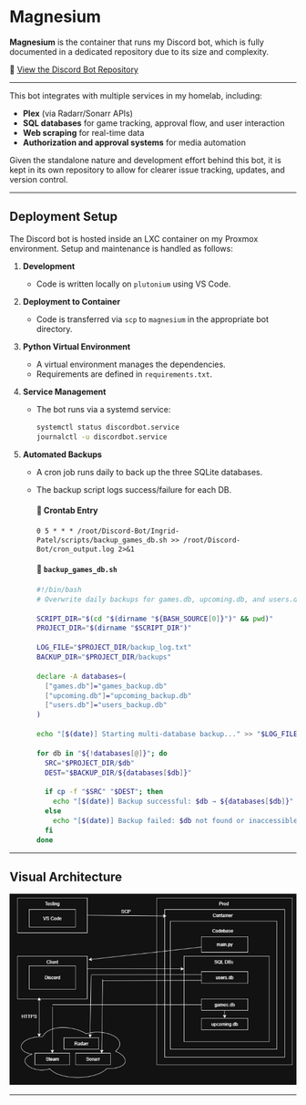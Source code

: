 # Magnesium

**Magnesium** is the container that runs my Discord bot, which is fully documented in a dedicated repository due to its size and complexity.

📎 [View the Discord Bot Repository](https://github.com/aaronfugal/discord-bot)  

---

This bot integrates with multiple services in my homelab, including:
- **Plex** (via Radarr/Sonarr APIs)
- **SQL databases** for game tracking, approval flow, and user interaction
- **Web scraping** for real-time data
- **Authorization and approval systems** for media automation

Given the standalone nature and development effort behind this bot, it is kept in its own repository to allow for clearer issue tracking, updates, and version control.

---

## Deployment Setup

The Discord bot is hosted inside an LXC container on my Proxmox environment. Setup and maintenance is handled as follows:

1. **Development**
   - Code is written locally on `plutonium` using VS Code.

2. **Deployment to Container**
   - Code is transferred via `scp` to `magnesium` in the appropriate bot directory.

3. **Python Virtual Environment**
   - A virtual environment manages the dependencies.
   - Requirements are defined in `requirements.txt`.

4. **Service Management**
   - The bot runs via a systemd service:
     ```bash
     systemctl status discordbot.service
     journalctl -u discordbot.service
     ```

5. **Automated Backups**
   - A cron job runs daily to back up the three SQLite databases.
   - The backup script logs success/failure for each DB.

     #### 📄 Crontab Entry
     ```cron
     0 5 * * * /root/Discord-Bot/Ingrid-Patel/scripts/backup_games_db.sh >> /root/Discord-Bot/cron_output.log 2>&1
     ```

     #### 📄 `backup_games_db.sh`
     ```bash
     #!/bin/bash
     # Overwrite daily backups for games.db, upcoming.db, and users.db

     SCRIPT_DIR="$(cd "$(dirname "${BASH_SOURCE[0]}")" && pwd)"
     PROJECT_DIR="$(dirname "$SCRIPT_DIR")"

     LOG_FILE="$PROJECT_DIR/backup_log.txt"
     BACKUP_DIR="$PROJECT_DIR/backups"

     declare -A databases=(
       ["games.db"]="games_backup.db"
       ["upcoming.db"]="upcoming_backup.db"
       ["users.db"]="users_backup.db"
     )

     echo "[$(date)] Starting multi-database backup..." >> "$LOG_FILE"

     for db in "${!databases[@]}"; do
       SRC="$PROJECT_DIR/$db"
       DEST="$BACKUP_DIR/${databases[$db]}"
       
       if cp -f "$SRC" "$DEST"; then
         echo "[$(date)] Backup successful: $db → ${databases[$db]}" >> "$LOG_FILE"
       else
         echo "[$(date)] Backup failed: $db not found or inaccessible." >> "$LOG_FILE"
       fi
     done
     ```

---

## Visual Architecture

![Magnesium Architecture](./magnesium-diagram.png)


---

